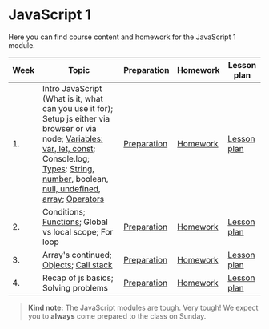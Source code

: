 # JavaScript 1

Here you can find course content and homework for the JavaScript 1 module.

| Week | Topic                                                                                                                                                                                                                                                                                                                                                                                                                     | Preparation                         | Homework                      | Lesson plan                         |
| ---- | ------------------------------------------------------------------------------------------------------------------------------------------------------------------------------------------------------------------------------------------------------------------------------------------------------------------------------------------------------------------------------------------------------------------------- | ----------------------------------- | ----------------------------- | ----------------------------------- |
| 1.   | Intro JavaScript (What is it, what can you use it for); Setup js either via browser or via node; [Variables: var, let, const](week1/README.md#variables); Console.log; [Types](week1/README.md#Types): [String](week1/README.md#String), [number](week1/README.md#Number), boolean, [null, undefined](week1/README.md#Null--undefined), [array](week1/README.md#Array); [Operators](week1/README.md#comparison-operators) | [Preparation](week1/preparation.md) | [Homework](week1/homework.md) | [Lesson plan](week1/lesson-plan.md) |
| 2.   | Conditions; [Functions](week2/README.md#Functions); Global vs local scope; For loop                                                                                                                                                                                                                                                                                                                                       | [Preparation](week2/preparation.md) | [Homework](week2/homework.md) | [Lesson plan](week2/lesson-plan.md) |
| 3.   | Array's continued; [Objects](week3/README.md#Objects); [Call stack](week3/README.md#Call-stack)                                                                                                                                                                                                                                                                                                                           | [Preparation](week3/preparation.md) | [Homework](week3/homework.md) | [Lesson plan](week3/lesson-plan.md) |
| 4.   | Recap of js basics; Solving problems                                                                                                                                                                                                                                                                                                                                                                                      | [Preparation](week4/preparation.md) | [Homework](week4/homework.md) | [Lesson plan](week4/lesson-plan.md) |

> **Kind note:**
> The JavaScript modules are tough. Very tough! We expect you to **always** come prepared to the class on Sunday.
